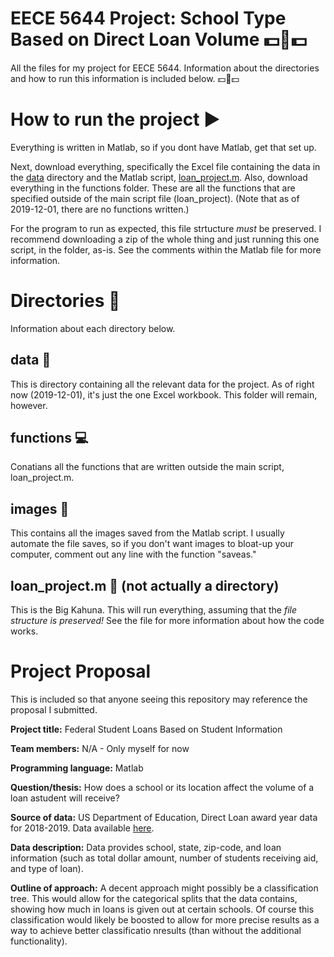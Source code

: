 # EECE 5644 Project: School Type Based on Direct Loan Volume 💵💯💵
All the files for my project for EECE 5644. Information about the directories and how to run this information is included below. 💵💯💵

# How to run the project ▶
Everything is written in Matlab, so if you dont have Matlab, get that set up.

Next, download everything, specifically the Excel file containing the data in the [data](data) directory and the Matlab script, [loan_project.m](loan_project.m).
Also, download everything in the functions folder. These are all the functions that are specified outside of the main script file (loan_project). (Note that as of 2019-12-01, there are no functions written.)

For the program to run as expected, this file strtucture *must* be preserved. I recommend downloading a zip of the whole thing and just running this one script, in the folder, as-is. See the comments within the Matlab file for more information.

# Directories 📂
Information about each directory below.

## data 🎁
This is directory containing all the relevant data for the project. As of right now (2019-12-01), it's just the one Excel workbook. This folder will remain, however.

## functions 💻
Conatians all the functions that are written outside the main script, loan_project.m.

## images 📸
This contains all the images saved from the Matlab script. I usually automate the file saves, so if you don't want images to bloat-up your computer, comment out any line with the function "saveas."

## loan_project.m 🍔 (not actually a directory)
This is the Big Kahuna. This will run everything, assuming that the *file structure is preserved!* See the file for more information about how the code works.

# Project Proposal
This is included so that anyone seeing this repository may reference the proposal I submitted.

**Project title:** Federal Student Loans Based on Student Information

**Team members:** N/A - Only myself for now

**Programming language:** Matlab

**Question/thesis:** How does a school or its location affect the volume of a loan astudent will receive?

**Source of data:** US Department of Education, Direct Loan award year data for 2018-2019. Data available [here](https://studentaid.ed.gov/sa/about/data-center/student/title-iv​).

**Data description:** Data provides school, state, zip-code, and loan information (such as total dollar amount, number of students receiving aid, and type of loan).

**Outline of approach:** A decent approach might possibly be a classification tree. This would allow for the categorical splits that the data contains, showing how much in loans is given out at certain schools. Of course this classification would likely be boosted to allow for more precise results as a way to achieve better classificatio nresults (than without the additional functionality).